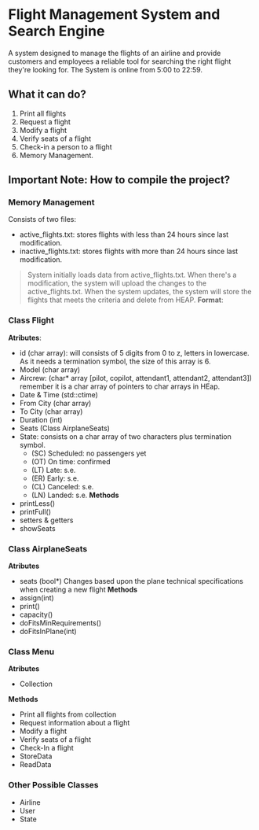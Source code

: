 # Flight Management System and Search Engine
A system designed to manage the flights of an airline and provide customers and employees a reliable tool for searching the right flight they're looking for. The System is online from 5:00 to 22:59.

## What it can do?
1. Print all flights
2. Request a flight
3. Modify a flight
4. Verify seats of a flight
5. Check-in a person to a flight
6. Memory Management.

## Important Note: How to compile the project?

### Memory Management
Consists of two files:
- active\_flights.txt: stores flights with less than 24 hours since last modification.
- inactive\_flights.txt: stores flights with more than 24 hours since last modification.
> System initially loads data from active\_flights.txt. When there's a modification, the system will upload the changes to the active\_flights.txt. When the system updates, the system will store the flights that meets the criteria and delete from HEAP. **Format**:

### Class Flight
**Atributes**:
- id (char array): will consists of 5 digits from 0 to z, letters in lowercase. As it needs a termination symbol, the size of this array is 6.
- Model (char array)
- Aircrew: (char* array [pilot, copilot, attendant1, attendant2, attendant3]) remember it is a char array of pointers to char arrays in HEap.
- Date & Time (std::ctime)
- From City (char array) 
- To City (char array)
- Duration (int)
- Seats (Class AirplaneSeats)
- State: consists on a char array of two characters plus termination symbol.
    - (SC) Scheduled: no passengers yet
    - (OT) On time: confirmed
    - (LT) Late: s.e.
    - (ER) Early: s.e.
    - (CL) Canceled: s.e.
    - (LN) Landed: s.e.
**Methods**
- printLess()
- printFull()
- setters & getters
- showSeats

### Class AirplaneSeats
**Atributes**
- seats (bool\*) Changes based upon the plane technical specifications when creating a new flight
**Methods**
- assign(int)
- print()
- capacity()
- doFitsMinRequirements()
- doFitsInPlane(int)

### Class Menu
**Atributes**
- Collection

**Methods**
- Print all flights from collection
- Request information about a flight
- Modify a flight
- Verify seats of a flight
- Check-In a flight
- StoreData
- ReadData

### Other Possible Classes
- Airline
- User
- State
